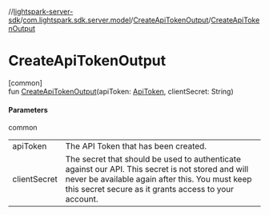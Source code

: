 //[lightspark-server-sdk](../../../index.md)/[com.lightspark.sdk.server.model](../index.md)/[CreateApiTokenOutput](index.md)/[CreateApiTokenOutput](-create-api-token-output.md)

# CreateApiTokenOutput

[common]\
fun [CreateApiTokenOutput](-create-api-token-output.md)(apiToken: [ApiToken](../-api-token/index.md), clientSecret: String)

#### Parameters

common

| | |
|---|---|
| apiToken | The API Token that has been created. |
| clientSecret | The secret that should be used to authenticate against our API. This secret is not stored and will never be available again after this. You must keep this secret secure as it grants access to your account. |
